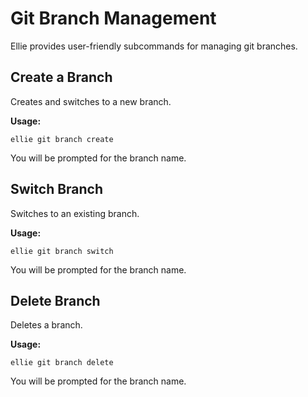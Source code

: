 # Git Branch Management

Ellie provides user-friendly subcommands for managing git branches.

## Create a Branch

Creates and switches to a new branch.

**Usage:**

```
ellie git branch create
```

You will be prompted for the branch name.

## Switch Branch

Switches to an existing branch.

**Usage:**

```
ellie git branch switch
```

You will be prompted for the branch name.

## Delete Branch

Deletes a branch.

**Usage:**

```
ellie git branch delete
```

You will be prompted for the branch name. 